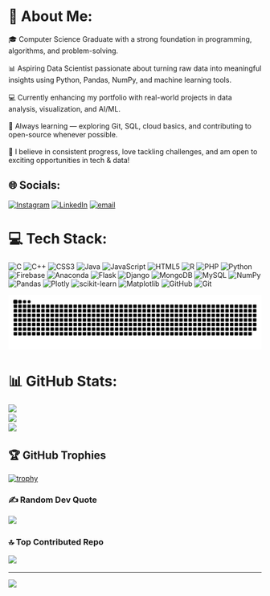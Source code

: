 # 💫 About Me:
🎓 Computer Science Graduate with a strong foundation in programming, algorithms, and problem-solving.<br><br>📊 Aspiring Data Scientist passionate about turning raw data into meaningful insights using Python, Pandas, NumPy, and machine learning tools.<br><br>💻 Currently enhancing my portfolio with real-world projects in data analysis, visualization, and AI/ML.<br><br>🚀 Always learning — exploring Git, SQL, cloud basics, and contributing to open-source whenever possible.<br><br>🧠 I believe in consistent progress, love tackling challenges, and am open to exciting opportunities in tech & data!


## 🌐 Socials:
[![Instagram](https://img.shields.io/badge/Instagram-%23E4405F.svg?logo=Instagram&logoColor=white)](https://instagram.com/_wasimhassan_) [![LinkedIn](https://img.shields.io/badge/LinkedIn-%230077B5.svg?logo=linkedin&logoColor=white)](https://linkedin.com/in/wasim-hassan-mt) [![email](https://img.shields.io/badge/Email-D14836?logo=gmail&logoColor=white)](mailto:mtwasimhassan2363@gmail.com) 

# 💻 Tech Stack:
![C](https://img.shields.io/badge/c-%2300599C.svg?style=for-the-badge&logo=c&logoColor=white) ![C++](https://img.shields.io/badge/c++-%2300599C.svg?style=for-the-badge&logo=c%2B%2B&logoColor=white) ![CSS3](https://img.shields.io/badge/css3-%231572B6.svg?style=for-the-badge&logo=css3&logoColor=white) ![Java](https://img.shields.io/badge/java-%23ED8B00.svg?style=for-the-badge&logo=openjdk&logoColor=white) ![JavaScript](https://img.shields.io/badge/javascript-%23323330.svg?style=for-the-badge&logo=javascript&logoColor=%23F7DF1E) ![HTML5](https://img.shields.io/badge/html5-%23E34F26.svg?style=for-the-badge&logo=html5&logoColor=white) ![R](https://img.shields.io/badge/r-%23276DC3.svg?style=for-the-badge&logo=r&logoColor=white) ![PHP](https://img.shields.io/badge/php-%23777BB4.svg?style=for-the-badge&logo=php&logoColor=white) ![Python](https://img.shields.io/badge/python-3670A0?style=for-the-badge&logo=python&logoColor=ffdd54) ![Firebase](https://img.shields.io/badge/firebase-%23039BE5.svg?style=for-the-badge&logo=firebase) ![Anaconda](https://img.shields.io/badge/Anaconda-%2344A833.svg?style=for-the-badge&logo=anaconda&logoColor=white) ![Flask](https://img.shields.io/badge/flask-%23000.svg?style=for-the-badge&logo=flask&logoColor=white) ![Django](https://img.shields.io/badge/django-%23092E20.svg?style=for-the-badge&logo=django&logoColor=white) ![MongoDB](https://img.shields.io/badge/MongoDB-%234ea94b.svg?style=for-the-badge&logo=mongodb&logoColor=white) ![MySQL](https://img.shields.io/badge/mysql-4479A1.svg?style=for-the-badge&logo=mysql&logoColor=white) ![NumPy](https://img.shields.io/badge/numpy-%23013243.svg?style=for-the-badge&logo=numpy&logoColor=white) ![Pandas](https://img.shields.io/badge/pandas-%23150458.svg?style=for-the-badge&logo=pandas&logoColor=white) ![Plotly](https://img.shields.io/badge/Plotly-%233F4F75.svg?style=for-the-badge&logo=plotly&logoColor=white) ![scikit-learn](https://img.shields.io/badge/scikit--learn-%23F7931E.svg?style=for-the-badge&logo=scikit-learn&logoColor=white) ![Matplotlib](https://img.shields.io/badge/Matplotlib-%23ffffff.svg?style=for-the-badge&logo=Matplotlib&logoColor=black) ![GitHub](https://img.shields.io/badge/github-%23121011.svg?style=for-the-badge&logo=github&logoColor=white) ![Git](https://img.shields.io/badge/git-%23F05033.svg?style=for-the-badge&logo=git&logoColor=white)

<picture>
  <source media="(prefers-color-scheme: dark)" srcset="https://raw.githubusercontent.com/wasim-h/wasim-h/output/github-snake-dark.svg" />
  <source media="(prefers-color-scheme: light)" srcset="https://raw.githubusercontent.com/wasim-h/wasim-h/output/github-snake.svg" />
  <img alt="github-snake" src="https://raw.githubusercontent.com/wasim-h/wasim-h/output/github-snake.svg" />
</picture>

# 📊 GitHub Stats:
![](https://github-readme-stats.vercel.app/api?username=wasim-h&theme=dark&hide_border=false&include_all_commits=true&count_private=true)<br/>
![](https://nirzak-streak-stats.vercel.app/?user=wasim-h&theme=dark&hide_border=false)<br/>
![](https://github-readme-stats.vercel.app/api/top-langs/?username=wasim-h&theme=dark&hide_border=false&include_all_commits=false&count_private=false&layout=compact)


## 🏆 GitHub Trophies
[![trophy](https://github-profile-trophy.vercel.app/?username=wasim-h&theme=onedark)](https://github.com/ryo-ma/github-profile-trophy)

### ✍️ Random Dev Quote
![](https://quotes-github-readme.vercel.app/api?type=horizontal&theme=radical)

### 🔝 Top Contributed Repo
![](https://github-contributor-stats.vercel.app/api?username=wasim-h&limit=5&theme=dark&combine_all_yearly_contributions=true)

---
[![](https://visitcount.itsvg.in/api?id=wasim-h&icon=0&color=0)](https://visitcount.itsvg.in)

